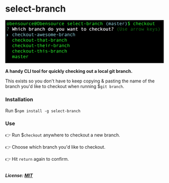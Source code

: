 # select-branch

<img src="selection.png" alt="Checkout" width="525px"/>

__A handy CLI tool for quickly checking out a local git branch.__

This exists so you don't have to keep copying & pasting the name of the branch you'd like to checkout when running $`git branch`.

### Installation
Run $`npm install -g select-branch`

### Use
👉 Run $`checkout` anywhere to checkout a new branch.

👉 Choose which branch you'd like to checkout.

👉 Hit `return` again to confirm.

## 
##### License: [MIT](https://opensource.org/licenses/MIT)
